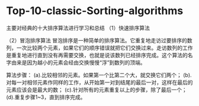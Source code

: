 # Top-10-classic-Sorting-algorithms
主要对经典的十大排序算法进行学习和总结
（1）快速排序算法






（2）冒泡排序算法
冒泡排序是一种简单的排序算法。它重复地走访过要排序的数列，一次比较两个元素，如果它们的顺序错误就把它们交换过来。走访数列的工作是重复地进行直到没有再需要交换，也就是说该数列已经排序完成。这个算法的名字由来是因为越小的元素会经由交换慢慢“浮”到数列的顶端。

算法步骤：
(a).比较相邻的元素。如果第一个比第二个大，就交换它们两个；
(b).对每一对相邻元素作同样的工作，从开始第一对到结尾的最后一对，这样在最后的元素应该会是最大的数；
(c).针对所有的元素重复以上的步骤，除了最后一个；
(d).重复步骤1~3，直到排序完成。
